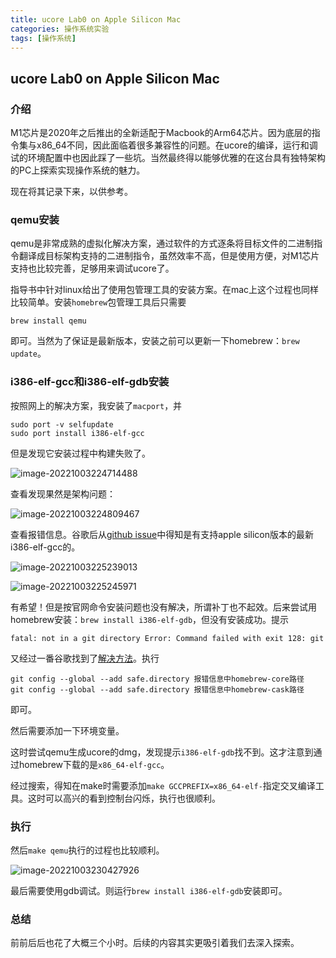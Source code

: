 ```yaml
---
title: ucore Lab0 on Apple Silicon Mac
categories: 操作系统实验
tags: [操作系统]
---
```

## ucore Lab0 on Apple Silicon Mac

### 介绍

M1芯片是2020年之后推出的全新适配于Macbook的Arm64芯片。因为底层的指令集与x86_64不同，因此面临着很多兼容性的问题。在ucore的编译，运行和调试的环境配置中也因此踩了一些坑。当然最终得以能够优雅的在这台具有独特架构的PC上探索实现操作系统的魅力。

现在将其记录下来，以供参考。

### qemu安装

qemu是非常成熟的虚拟化解决方案，通过软件的方式逐条将目标文件的二进制指令翻译成目标架构支持的二进制指令，虽然效率不高，但是使用方便，对M1芯片支持也比较完善，足够用来调试ucore了。

指导书中针对linux给出了使用包管理工具的安装方案。在mac上这个过程也同样比较简单。安装`homebrew`包管理工具后只需要

```shell
brew install qemu
```

即可。当然为了保证是最新版本，安装之前可以更新一下homebrew：`brew update`。

### i386-elf-gcc和i386-elf-gdb安装

按照网上的解决方案，我安装了`macport`，并

```
sudo port -v selfupdate
sudo port install i386-elf-gcc
```

但是发现它安装过程中构建失败了。

![image-20221003224714488](https://raw.githubusercontent.com/Lunaticsky-tql/my_picbed/main/ucore%20Lab0%20on%20Apple%20Silicon%20Mac/20221003231400206876_223_image-20221003224714488.png)

查看发现果然是架构问题：

![image-20221003224809467](https://raw.githubusercontent.com/Lunaticsky-tql/my_picbed/main/ucore%20Lab0%20on%20Apple%20Silicon%20Mac/20221003231401953713_177_image-20221003224809467.png)

查看报错信息。谷歌后从[github issue](https://github.com/riscv-collab/riscv-gnu-toolchain/issues/800)中得知是有支持apple silicon版本的最新i386-elf-gcc的。

![image-20221003225239013](https://raw.githubusercontent.com/Lunaticsky-tql/my_picbed/main/ucore%20Lab0%20on%20Apple%20Silicon%20Mac/20221003231403860364_202_image-20221003225239013.png)

![image-20221003225245971](https://raw.githubusercontent.com/Lunaticsky-tql/my_picbed/main/ucore%20Lab0%20on%20Apple%20Silicon%20Mac/20221003231405125684_549_image-20221003225245971.png)

有希望！但是按官网命令安装问题也没有解决，所谓补丁也不起效。后来尝试用homebrew安装：`brew install i386-elf-gdb`，但没有安装成功。提示

```
fatal: not in a git directory Error: Command failed with exit 128: git
```

又经过一番谷歌找到了[解决方法](https://www.jianshu.com/p/07243d214abd)。执行

```shell
git config --global --add safe.directory 报错信息中homebrew-core路径
git config --global --add safe.directory 报错信息中homebrew-cask路径
```

即可。

然后需要添加一下环境变量。

这时尝试qemu生成ucore的dmg，发现提示`i386-elf-gdb`找不到。这才注意到通过homebrew下载的是`x86_64-elf-gcc`。

经过搜索，得知在make时需要添加`make GCCPREFIX=x86_64-elf-`指定交叉编译工具。这时可以高兴的看到控制台闪烁，执行也很顺利。

### 执行

然后`make qemu`执行的过程也比较顺利。

![image-20221003230427926](https://raw.githubusercontent.com/Lunaticsky-tql/my_picbed/main/ucore%20Lab0%20on%20Apple%20Silicon%20Mac/20221003231407841829_266_image-20221003230427926.png)



最后需要使用gdb调试。则运行`brew install i386-elf-gdb`安装即可。

### 总结

前前后后也花了大概三个小时。后续的内容其实更吸引着我们去深入探索。